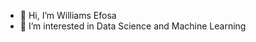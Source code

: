 - 👋 Hi, I’m Williams Efosa
- 👀 I’m interested in Data Science and Machine Learning


<!---
Willefe/Willefe is a ✨ special ✨ repository because its `README.md` (this file) appears on your GitHub profile.
You can click the Preview link to take a look at your changes.
--->
